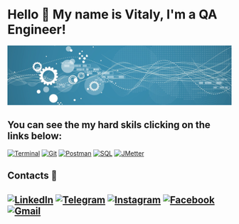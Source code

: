 # Hello 👋 My name is Vitaly, I'm a QA Engineer!


![Header](https://github.com/Vitaly-chek/Vitaly-chek/blob/main/images/1.jpg)


## You can see the my hard skils clicking  on the links below:

[![Terminal](https://img.shields.io/badge/Terminal-42A1C7?style=for-the-badge&logo=linux&logoColor=000000)](https://github.com/Vitaly-chek/Terminal)
[![Git](https://img.shields.io/badge/Git-42A1C7?style=for-the-badge&logo=git)](https://github.com/Vitaly-chek/Git)
[![Postman](https://img.shields.io/badge/Postman-42A1C7?style=for-the-badge&logo=postman)](https://github.com/Vitaly-chek/Postman)
[![SQL](https://img.shields.io/badge/SQL-42A1C7?style=for-the-badge&logo=postgresql&logoColor=00007C)](https://github.com/Vitaly-chek/SQL)
[![JMetter](https://img.shields.io/badge/JMeter-42A1C7?style=for-the-badge&logo=ApacheJMeter&logoColor=000000)](https://github.com/Vitaly-chek/JMeter)


## Contacts 📱

[![LinkedIn](https://img.shields.io/badge/LinkedIn-42A1C7?style=for-the-badge&logo=LinkedIn)](https://www.linkedin.com/in/%D0%B2%D0%B8%D1%82%D0%B0%D0%BB%D0%B8%D0%B9-%D0%BA%D1%80%D0%B8%D0%B2%D0%BE%D1%80%D1%83%D1%87%D0%B5%D0%BA-66685b208/)
[![Telegram](https://img.shields.io/badge/Telegram-42A1C7?style=for-the-badge&logo=Telegram&logoColor=00007C)](https://t.me/krivoruchekvitaly)
[![Instagram](https://img.shields.io/badge/Instagram-42A1C7?style=for-the-badge&logo=Instagram)](https://www.instagram.com/vitaly_chek/)
[![Facebook](https://img.shields.io/badge/Facebook-42A1C7?style=for-the-badge&logo=Facebook&logoColor=144FC7)](https://m.facebook.com/krivoruchekvitaly)
[![Gmail](https://img.shields.io/badge/Gmail-42A1C7?style=for-the-badge&logo=Gmail&logoColor=FF0202)](mailto:krivoruchek1@gmail.com)
---